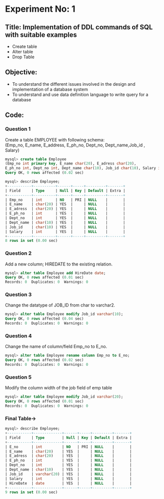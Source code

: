 # Experiment No: 1

## Title: Implementation of DDL commands of SQL with suitable examples

- Create table
- Alter table
- Drop Table

## Objective:
- To understand the different issues involved in the design and implementation of a database system
- To understand and use data definition language to write query for a database

## Code:
### Question 1
Create a table EMPLOYEE with following schema:<br>
(Emp_no, E_name, E_address, E_ph_no, Dept_no, Dept_name,Job_id , Salary)

```sql
mysql> create table Employee
(Emp_no int primary key, E_name char(20), E_adress char(20),
E_ph_no int, Dept_no int, Dept_name char(10), Job_id char(10), Salary int);
Query OK, 0 rows affected (0.02 sec)

mysql> describe Employee;
+-----------+----------+------+-----+---------+-------+
| Field     | Type     | Null | Key | Default | Extra |
+-----------+----------+------+-----+---------+-------+
| Emp_no    | int      | NO   | PRI | NULL    |       |
| E_name    | char(20) | YES  |     | NULL    |       |
| E_adress  | char(20) | YES  |     | NULL    |       |
| E_ph_no   | int      | YES  |     | NULL    |       |
| Dept_no   | int      | YES  |     | NULL    |       |
| Dept_name | char(10) | YES  |     | NULL    |       |
| Job_id    | char(10) | YES  |     | NULL    |       |
| Salary    | int      | YES  |     | NULL    |       |
+-----------+----------+------+-----+---------+-------+
8 rows in set (0.00 sec)
```
### Question 2
Add a new column; HIREDATE to the existing relation.
```sql
mysql> alter table Employee add HireDate date;
Query OK, 0 rows affected (0.01 sec)
Records: 0  Duplicates: 0  Warnings: 0
```

### Question 3
Change the datatype of JOB_ID from char to varchar2.
```sql
mysql> alter table Employee modify Job_id varchar(10);
Query OK, 0 rows affected (0.04 sec)
Records: 0  Duplicates: 0  Warnings: 0
```

### Question 4
Change the name of column/field Emp_no to E_no.
```sql
mysql> alter table Employee rename column Emp_no to E_no;
Query OK, 0 rows affected (0.02 sec)
Records: 0  Duplicates: 0  Warnings: 0
```

### Question 5
Modify the column width of the job field of emp table
```sql
mysql> alter table Employee modify Job_id varchar(20);
Query OK, 0 rows affected (0.01 sec)
Records: 0  Duplicates: 0  Warnings: 0
```
### Final Table->
```sql
mysql> describe Employee;
+-----------+-------------+------+-----+---------+-------+
| Field     | Type        | Null | Key | Default | Extra |
+-----------+-------------+------+-----+---------+-------+
| E_no      | int         | NO   | PRI | NULL    |       |
| E_name    | char(20)    | YES  |     | NULL    |       |
| E_adress  | char(20)    | YES  |     | NULL    |       |
| E_ph_no   | int         | YES  |     | NULL    |       |
| Dept_no   | int         | YES  |     | NULL    |       |
| Dept_name | char(10)    | YES  |     | NULL    |       |
| Job_id    | varchar(20) | YES  |     | NULL    |       |
| Salary    | int         | YES  |     | NULL    |       |
| HireDate  | date        | YES  |     | NULL    |       |
+-----------+-------------+------+-----+---------+-------+
9 rows in set (0.00 sec)
```
